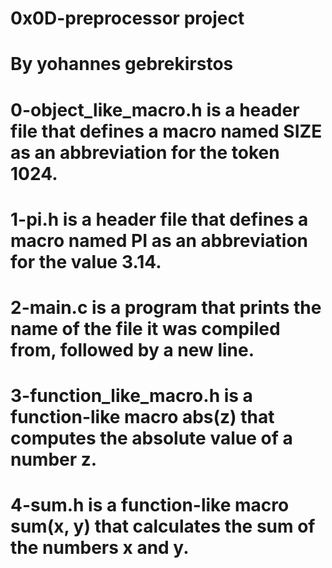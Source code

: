 # 0x0D-preprocessor project
# By yohannes gebrekirstos

# 0-object_like_macro.h is a header file that defines a macro named SIZE as an abbreviation for the token 1024.

# 1-pi.h is a header file that defines a macro named PI as an abbreviation for the value 3.14.

# 2-main.c is a program that prints the name of the file it was compiled from, followed by a new line.

# 3-function_like_macro.h is a function-like macro abs(z) that computes the absolute value of a number z.

# 4-sum.h is a function-like macro sum(x, y) that calculates the sum of the numbers x and y.
